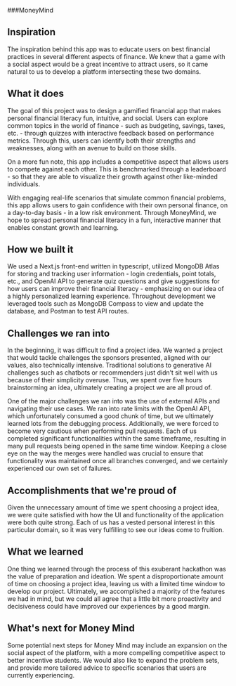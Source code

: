 ###MoneyMind

## Inspiration
The inspiration behind this app was to educate users on best financial practices in several different aspects of finance. We knew that a game with a social aspect would be a great incentive to attract users, so it came natural to us to develop a platform intersecting these two domains.

## What it does
The goal of this project was to design a gamified financial app that makes personal financial literacy fun, intuitive, and social. Users can explore common topics in the world of finance - such as budgeting, savings, taxes, etc. - through quizzes with interactive feedback based on performance metrics. Through this, users can identify both their strengths and weaknesses, along with an avenue to build on those skills. 

On a more fun note, this app includes a competitive aspect that allows users to compete against each other.  This is benchmarked through a leaderboard - so that they are able to visualize their growth against other like-minded individuals. 

With engaging real-life scenarios that simulate common financial problems, this app allows users to gain confidence with their own personal finance, on a day-to-day basis - in a low risk environment. Through MoneyMind, we hope to spread personal financial literacy in a fun, interactive manner that enables constant growth and learning. 

## How we built it
We used a Next.js front-end written in typescript, utilized MongoDB Atlas for storing and tracking user information - login credentials, point totals, etc., and OpenAI API to generate quiz questions and give suggestions for how users can improve their financial literacy - emphasizing on our idea of a highly personalized learning experience. Throughout development we leveraged tools such as MongoDB Compass to view and update the database, and Postman to test API routes. 

## Challenges we ran into
In the beginning, it was difficult to find a project idea. We wanted a project that would tackle challenges the sponsors presented, aligned with our values, also technically intensive. Traditional solutions to generative AI challenges such as chatbots or recommenders just didn’t sit well with us because of their simplicity overuse. Thus, we spent over five hours brainstorming an idea, ultimately creating a project we are all proud of.

One of the major challenges we ran into was the use of external APIs and navigating their use cases. We ran into rate limits with the OpenAI API, which unfortunately consumed a good chunk of time, but we ultimately learned lots from the debugging process. Additionally, we were forced to become very cautious when performing pull requests. Each of us completed significant functionalities within the same timeframe, resulting in many pull requests being opened in the same time window. Keeping a close eye on the way the merges were handled was crucial to ensure that functionality was maintained once all branches converged, and we certainly experienced our own set of failures.


## Accomplishments that we're proud of
Given the unnecessary amount of time we spent choosing a project idea, we were quite satisfied with how the UI and functionality of the application were both quite strong. Each of us has a vested personal interest in this particular domain, so it was very fulfilling to see our ideas come to fruition.


## What we learned
One thing we learned through the process of this exuberant hackathon was the value of preparation and ideation. We spent a disproportionate amount of time on choosing a project idea, leaving us with a limited time window to develop our project. Ultimately, we accomplished a majority of the features we had in mind, but we could all agree that a little bit more proactivity and decisiveness could have improved our experiences by a good margin.


## What's next for Money Mind
Some potential next steps for Money Mind may include an expansion on the social aspect of the platform, with a more compelling competitive aspect to better incentive students. We would also like to expand the problem sets, and provide more tailored advice to specific scenarios that users are currently experiencing.


